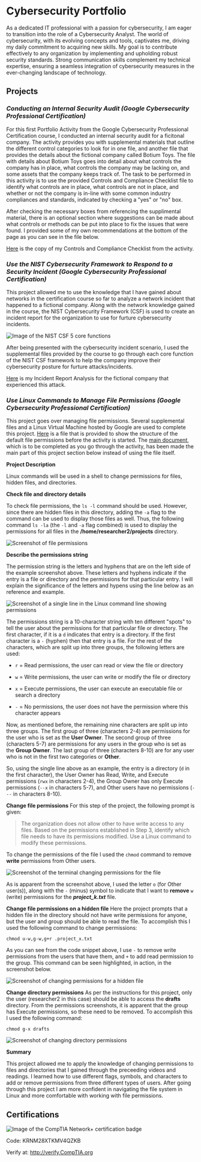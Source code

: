 # Cybersecurity Portfolio

As a dedicated IT professional with a passion for cybersecurity, I am eager to transition into the role of a Cybersecurity Analyst. The world of cybersecurity, with its evolving concepts and tools, captivates me, driving my daily commitment to acquiring new skills. My goal is to contribute effectively to any organization by implementing and upholding robust security standards. Strong communication skills complement my technical expertise, ensuring a seamless integration of cybersecurity measures in the ever-changing landscape of technology.

## Projects

### _Conducting an Internal Security Audit (Google Cybersecurity Professional Certification)_
For this first Portfolio Activity from the Google Cybersecurity Professional Certification course, I conducted an internal security audit for a ficitonal company. The activity provides you with supplemental materials that outline the different control categories to look for in one file, and another file that provides the details about the fictional company called Botium Toys. The file with details about Botium Toys goes into detail about what controls the company has in place, what controls the company may be lacking on, and some assets that the company keeps track of. The task to be performed in this activity is to use the provided Controls and Compliance Checklist file to identify what controls are in place, what controls are not in place, and whether or not the company is in-line with some common industry compliances and standards, indicated by checking a "yes" or "no" box. 

After checking the necessary boxes from referencing the supplimental material, there is an optional section where suggestions can be made about what controls or methods can be put into place to fix the issues that were found. I provided some of my own recommendations at the bottom of the page as you can see in the file below.

[Here](https://github.com/ramgarces/CybersecurityPortfolio/blob/main/Controls%20and%20Compliance%20Checklist%20-%20Ramiro%20Garces%20Jr.pdf) is the copy of my Controls and Compliance Checklist from the activity. 

### _Use the NIST Cybersecurity Framework to Respond to a Security Incident (Google Cybersecurity Professional Certification)_
This project allowed me to use the knowledge that I have gained about networks in the certification course so far to analyze a network incident that happened to a fictional company. Along with the network knowledge gained in the course, the NIST Cybersecurity Framework (CSF) is used to create an incident report for the organization to use for furture cybersecurity incidents. 

![Image of the NIST CSF 5 core functions](https://github.com/ramgarces/CybersecurityPortfolio/blob/main/images/NIST%20CSF%205%20core%20functions.png)

After being presented with the cybersecurity incident scenario, I used the supplemental files provided by the course to go through each core function of the NIST CSF framework to help the company improve their cybersecurity posture for furture attacks/incidents. 

[Here](https://github.com/ramgarces/CybersecurityPortfolio/blob/main/Incident%20Report%20Analysis%20-%20Ramiro%20Garces%20Jr.pdf) is my Incident Report Analysis for the fictional company that experienced this attack.

### _Use Linux Commands to Manage File Permissions (Google Cybersecurity Professional Certification)_
This project goes over managing file permissions. Several supplemental files and a Linux Virtual Machine hosted by Google are used to complete this project. [Here](https://github.com/ramgarces/CybersecurityPortfolio/blob/main/Current%20file%20permissions.pdf) is a file that is provided to show the structure of the default file permissions before the activity is started. The [main document](https://github.com/ramgarces/CybersecurityPortfolio/blob/main/File%20permissions%20in%20Linux.pdf), which is to be completed as you go through the activity, has been made the main part of this project section below instead of using the file itself.

**Project Description**

Linux commands will be used in a shell to change permissions for files, hidden files, and directories.

**Check file and directory details**

To check file permissions, the ```ls -l``` command should be used. However, since there are hidden files in this directory, adding the ```-a``` flag to the command can be used to display those files as well. Thus, the following command ```ls -la``` (the ```-l``` and ```-a``` flag combined) is used to display the permissions for all files in the __/home/researcher2/projects__ directory.

![Screenshot of file permissions](https://github.com/ramgarces/CybersecurityPortfolio/blob/main/images/Current%20file%20permissions%20screenshot.png)

**Describe the permissions string**

The permission string is the letters and hyphens that are on the left side of the example screenshot above. These letters and hyphens indicate if the entry is a file or directory and the permissions for that particular entry. I will explain the significance of the letters and hypens using the line below as an reference and example.

![Screenshot of a single line in the Linux command line showing permissions](https://github.com/ramgarces/CybersecurityPortfolio/blob/main/images/directory%20permissions%20line.png)

The permissions string is a 10-character string with ten different "spots" to tell the user about the permissions for that particular file or directory. The first character, if it is a ```d``` indicates that entry is a directory. If the first character is a ```-``` (hyphen) then that entry is a file. For the rest of the characters, which are split up into three groups, the following letters are used:

- ```r``` = Read permissions, the user can read or view the file or directory

- ```w``` = Write permissions, the user can write or modify the file or directory

- ```x``` = Execute permissions, the user can execute an executable file or search a directory

- ```-``` = No permissions, the user does not have the permission where this character appears

Now, as mentioned before, the remaining nine characters are split up into three groups. The first group of three (characters 2-4) are permissions for the user who is set as the **User Owner**. The second group of three (characters 5-7) are permissions for any users in the group who is set as the **Group Owner**. The last group of three (characters 8-10) are for any user who is not in the first two categories or **Other**.

So, using the single line above as an example, the entry is a directory (```d``` in the first character), the User Owner has Read, Write, and Execute permissions (```rwx``` in characters 2-4), the Group Owner has only Execute permissions (```--x``` in characters 5-7), and Other users have no permissions (```---``` in characters 8-10). 

**Change file permissions**
For this step of the project, the following prompt is given:
>The organization does not allow other to have write access to any files. Based on the permissions established in Step 3, identify which file needs to have its permissions modified. Use a Linux command to modify these permissions.

To change the permissions of the file I used the ```chmod``` command to remove **write** permissions from Other users.

![Screenshot of the terminal changing permissions for the file](https://github.com/ramgarces/CybersecurityPortfolio/blob/main/images/Change%20permission%20screenshot%20outlines.png)

As is apparent from the screenshot above, I used the letter ```o``` (for Other user(s)), along with the ```-``` (minus) symbol to indicate that I want to **remove** ```w``` (write) permissions for the ___project_k.txt___ file.

**Change file permissions on a hidden file**
Here the project prompts that a hidden file in the directory should not have write permissions for anyone, but the user and group should be able to read the file. To accomplish this I used the following command to change permissions:

```chmod u-w,g-w,g+r .project_x.txt```

As you can see from the code snippet above, I use ```-``` to remove write permissions from the users that have them, and ```+``` to add read permission to the group. This command can be seen highlighted, in action, in the screenshot below.

![Screenshot of changing permissions for a hidden file](https://github.com/ramgarces/CybersecurityPortfolio/blob/main/images/Change%20hidden%20file%20permissions%20highlighted.png)

**Change directory permissions**
As per the instructions for this project, only the user (researcher2 in this case) should be able to access the **drafts** directory. From the permissions screenshots, it is apparent that the group has Execute permissions, so these need to be removed. To accomplish this I used the following command:

```chmod g-x drafts```

![Screenshot of changing directory permissions](https://github.com/ramgarces/CybersecurityPortfolio/blob/main/images/Change%20directory%20permissions%20screenshot.png)

**Summary**

This project allowed me to apply the knowledge of changing permissions to files and directories that I gained through the preceeding videos and readings. I learned how to use different flags, symbols, and characters to add or remove permissions from three different types of users. After going through this project I am more confident in navigating the file system in Linux and more comfortable with working with file permissions.

## Certifications
![Image of the CompTIA Network+ certification badge](https://github.com/ramgarces/CybersecurityPortfolio/blob/main/images/NetworkPlus%20Logo%20Certified%20CE.png)

Code: KRNM28XTKMV4QZKB

Verify at: http://verify.CompTIA.org
